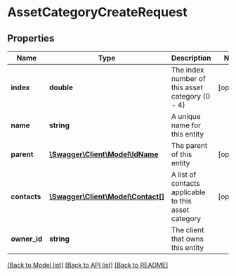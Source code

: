 # AssetCategoryCreateRequest

## Properties
Name | Type | Description | Notes
------------ | ------------- | ------------- | -------------
**index** | **double** | The index number of this asset category (0 - 4) | [optional] 
**name** | **string** | A unique name for this entity | 
**parent** | [**\Swagger\Client\Model\IdName**](IdName.md) | The parent of this entity | [optional] 
**contacts** | [**\Swagger\Client\Model\Contact[]**](Contact.md) | A list of contacts applicable to this asset category | [optional] 
**owner_id** | **string** | The client that owns this entity | 

[[Back to Model list]](../README.md#documentation-for-models) [[Back to API list]](../README.md#documentation-for-api-endpoints) [[Back to README]](../README.md)


